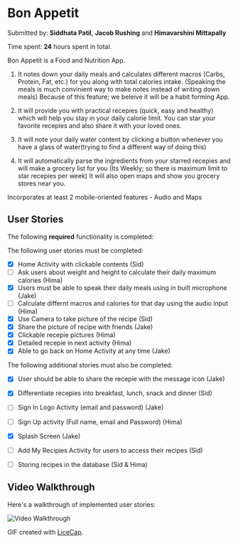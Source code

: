 # Bon Appetit

Submitted by: **Siddhata Patil**, **Jacob Rushing** and **Himavarshini Mittapally**

Time spent: **24** hours spent in total.


Bon Appetit is a Food and Nutrition App.

1. It notes down your daily meals and calculates different macros (Carbs, Protein, Fat, etc.) for you along with total calories intake.
(Speaking the meals is much convinient way to make notes instead of writing down meals)
Because of this feature; we beleive it will be a habit forming App.

2. It will provide you with practical recepies (quick, easy and healthy) which will help you stay in your daily calorie limit.
You can star your favorite recepies and also share it with your loved ones.

3. It will note your daily water content by clicking a button whenever you have a glass of water(trying to find a different way of doing this)

4. It will automatically parse the ingredients from your starred recepies and will make a grocery list for you (Its Weekly; so there is maximum limit to star recepies per week) 
It will also open maps and show you grocery stores near you.

Incorporates at least 2 mobile-oriented features - Audio and Maps

## User Stories

The following **required** functionality is completed:

The following user stories must be completed:

* [x] Home Activity with clickable contents (Sid)
* [ ] Ask users about weight and height to calculate their daily maximum calories (Hima)
* [x] Users must be able to speak their daily meals using in built microphone (Jake)
* [ ] Calculate differnt macros and calories for that day using the audio input (Hima)
* [x] Use Camera to take picture of the recipe (Sid)
* [x] Share the picture of recipe with friends (Jake)
* [x] Clickable recepie pictures (Hima)
* [x] Detailed recepie in next activity (Hima)
* [x] Able to go back on Home Activity at any time (Jake)

The following additional stories must also be completed:

* [x] User should be able to share the recepie with the message icon (Jake)
* [x] Differentiate recepies into breakfast, lunch, snack and dinner (Sid)
* [ ] Sign In Logo Activity (email and password) (Jake)
* [ ] Sign Up activity (Full name, email and Password) (Hima)
* [x] Splash Screen (Jake)
* [ ] Add My Recipies Activity for users to access their recipes (Sid)
* [ ] Storing recipes in the database (Sid & Hima)


## Video Walkthrough

Here's a walkthrough of implemented user stories:

<img src='https://i.imgur.com/nXZopV2.gif' title='Video Walkthrough' width='' alt='Video Walkthrough' />

GIF created with [LiceCap](http://www.cockos.com/licecap/).


